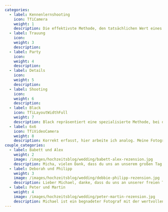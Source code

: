 ```yaml
---
categories:
  - label: Kennenlernshooting
    icon: TfiCamera
    weight: 1
    description: Die effektivste Methode, den tatsächlichen Wert eines Fotografen zu beurteilen, besteht darin, sich selbst fotografieren zu lassen und eine persönliche Rendezvous mit ihm zu haben. Deshalb biete ich vor jeder Hochzeitsfeier ein kostenloses Kennenlernshooting an. Dabei zeige ich euch meine Fotografie, erkläre verschiedene Techniken und wir besprechen den Stil eurer Hochzeit. Aus den Fotos erstelle ich Visitenkarten, auf denen sich ein Code befindet, mit dem eure Gäste die Hochzeitsbilder kostenlos erhalten.
  - label: Trauung
    icon: 
    weight: 3
    description:
  - label: Party
    icon: 
    weight: 4
    description: 
  - label: Details
    icon: 
    weight: 5
    description: 
  - label: Shooting
    icon: 
    weight: 6
    description: 
  - label: Black
    icon: TfiLayoutWidthFull
    weight: 7
    description: Black repräsentiert eine spezialisierte Methode, bei der ich live auf der Hochzeit Porträts anfertige und die Gäste in den Prozess einbeziehe. Auf diese Weise entstehen gemeinsam Erinnerungsbilder von euren Gästen. Durchschnittlich werden ungefähr 30 Gästeporträts pro Stunde erstellt.
  - label: 6x6
    icon: TfiVideoCamera
    weight: 8
    description: Korrekt erfasst, hier arbeite ich analog. Meine Fotografien entstehen mithilfe einer authentischen Hasselblad 500C auf einem 120er Rollfilm im Format von 6×6cm. Diese Negative werden digitalisiert und dienen als Grundlage für meine Werke. Auf Anfrage fertigen wir gerne einen kleinen LED Leuchtkasten mit dem originalen Negativ des Bildes an.
couple_categories:
  - label: Babett und Alex
    weight: 2
    image: /images/hochzeitsblog/wedding/babett-alex-rezension.jpg
    description: Micha, vielen Dank, dass du uns an unserem großen Tag begleitet hast. Wir waren wirklich sehr zufrieden. Deine Fotos haben die Emotionen so gut eingefangen, dass ich noch heute Gänsehaut beim anschauen bekomme. Wir können dich wärmstens weiterempfehlen. LG,
  - label: Deborah und Philipp
    weight: 3
    image: /images/hochzeitsblog/wedding/debbie-philipp-rezension.jpg
    description: Lieber Michael, danke, dass du uns an unserer freien Tag so viele wunderbare Fotos gemacht hast, wir blättern diese so oft durch und finden immer wieder "neue" Eindrücke in diesen wirklich kreativ und abwechslungsreich gestalteten Fotos. Unsere Gäste haben ein ebenso tolles Feedback zu den Fotos und deiner Einsatzbereitschaft für unvergessliche Momente gegeben. Wir sind begeistert! Diesen Fotografen und seien Professionalität kann man uneingeschränkt weiterempfehlen. Und auch wir würden dich als ersten kontaktieren, sobald wir Bedarf an einem Fotografen haben. DANK, Mit deinen Bildern können wir unsere Hochzeit und die Emotionen noch in vielen Tagen wieder durchleben.
  - label: Peter und Martin
    weight: 4
    image: /images/hochzeitsblog/wedding/peter-martin-rezension.jpg
    description: Michael ist ein begnadeter Fotograf mit der wertvollen Gabe einzigartige Momente zu erkennen und bildlich einzufangen. Wir kennen Michael seit vielen Jahren und schätzen die professionelle und zuverlässige Zusammenarbeit sehr!
---
```

